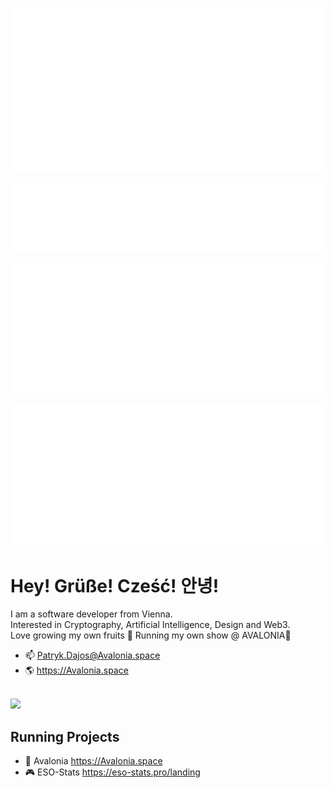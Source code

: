 ![Metrics](/github-metrics.svg)

![Languages](/metrics.plugin.languages.svg)

![Calendar](/metrics.plugin.isocalendar.svg)

![Achievements](/metrics.plugin.achievements.compact.svg)

# Hey! Grüße! Cześć! 안녕!
I am a software developer from Vienna.<br/>
Interested in Cryptography, Artificial Intelligence, Design and Web3.<br/>
Love growing my own fruits 🍊 Running my own show @ AVALONIA🔺<br/>

- 📫 Patryk.Dajos@Avalonia.space
- 🌎 https://Avalonia.space
<br/>
<img src="https://i.imgur.com/Dlxh5g2.png" width="300" /><br/>

## Running Projects
- 🔺 Avalonia https://Avalonia.space
- 🎮 ESO-Stats https://eso-stats.pro/landing
